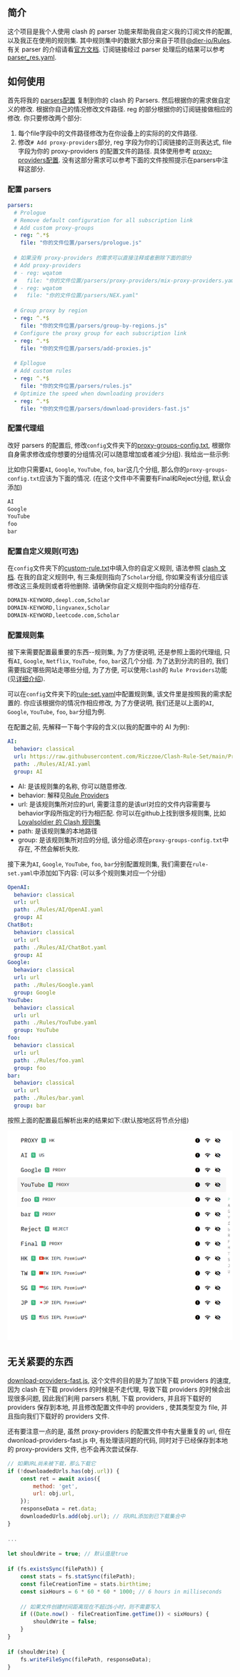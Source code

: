 ## 简介

这个项目是我个人使用 clash 的 parser 功能来帮助我自定义我的订阅文件的配置, 以及我正在使用的规则集. 其中规则集中的数据大部分来自于项目[@dler-io/Rules](https://github.com/dler-io/Rules). 有关 parser 的介绍请看[官方文档](https://docs.cfw.lbyczf.com/contents/parser.html#%E7%89%88%E6%9C%AC%E8%A6%81%E6%B1%82). 订阅链接经过 parser 处理后的结果可以参考 [parser_res.yaml](./parser_res.yaml).

## 如何使用

首先将我的 [parsers配置](./parsers/parsers.yaml) 复制到你的 clash 的 Parsers. 然后根据你的需求做自定义的修改.
根据你自己的情况修改文件路径. reg 的部分根据你的订阅链接做相应的修改. 你只要修改两个部分:

1. 每个file字段中的文件路径修改为在你设备上的实际的的文件路径.
2. 修改`# Add proxy-providers`部分, reg 字段为你的订阅链接的正则表达式, file 字段为你的 proxy-providers 的配置文件的路径. 具体使用参考 [proxy-providers配置](./proxy-provider-config.md). 没有这部分需求可以参考下面的文件按照提示在parsers中注释这部分.

### 配置 parsers

```yaml
parsers:
  # Prologue
  # Remove default configuration for all subscription link 
  # Add custom proxy-groups
  - reg: ^.*$
    file: "你的文件位置/parsers/prologue.js"

  # 如果没有 proxy-providers 的需求可以直接注释或者删除下面的部分
  # Add proxy-providers
  # - reg: wqatom
  #   file: "你的文件位置/parsers/proxy-providers/mix-proxy-providers.yaml"
  # - reg: wqatom
  #   file: "你的文件位置/parsers/NEX.yaml"
    
  # Group proxy by region
  - reg: ^.*$
    file: "你的文件位置/parsers/group-by-regions.js"
  # Configure the proxy group for each subscription link
  - reg: ^.*$
    file: "你的文件位置/parsers/add-proxies.js"

  # Epllogue
  # Add custom rules
  - reg: ^.*$
    file: "你的文件位置/parsers/rules.js"
  # Optimize the speed when downloading providers
  - reg: ^.*$
    file: "你的文件位置/parsers/download-providers-fast.js"
```

### 配置代理组

改好 parsers 的配置后, 修改`config`文件夹下的[proxy-groups-config.txt](./parsers/config/proxy-groups-config.txt), 根据你自身需求修改成你想要的分组情况(可以随意增加或者减少分组). 我给出一些示例:

比如你只需要`AI`, `Google`, `YouTube`, `foo`, `bar`这几个分组, 那么你的`proxy-groups-config.txt`应该为下面的情况. (在这个文件中不需要有Final和Reject分组, 默认会添加)

```txt
AI
Google
YouTube
foo
bar
```

### 配置自定义规则(可选)

在`config`文件夹下的[custom-rule.txt](./parsers/config/custom-rule.txt)中填入你的自定义规则, 语法参照 [clash 文档](https://dreamacro.github.io/clash/zh_CN/configuration/rules.html). 在我的自定义规则中, 有三条规则指向了`Scholar`分组, 你如果没有该分组应该修改这三条规则或者将他删除. 请确保你自定义规则中指向的分组存在.

```txt
DOMAIN-KEYWORD,deepl.com,Scholar
DOMAIN-KEYWORD,lingvanex,Scholar
DOMAIN-KEYWORD,leetcode.com,Scholar
```

### 配置规则集

接下来需要配置最重要的东西--规则集, 为了方便说明, 还是参照上面的代理组, 只有`AI`, `Google`, `Netflix`, `YouTube`, `foo`, `bar`这几个分组. 为了达到分流的目的, 我们需要指定哪些网站走哪些分组, 为了方便, 可以使用`clash`的 `Rule Providers`功能(见[详细介绍](https://dreamacro.github.io/clash/zh_CN/premium/rule-providers.html)). 

可以在`config`文件夹下的[rule-set.yaml](./parsers/config/rule-set.yaml)中配置规则集, 该文件里是按照我的需求配置的. 你应该根据你的情况作相应修改, 为了方便说明, 我们还是以上面的`AI`, `Google`, `YouTube`, `foo`, `bar`分组为例.

在配置之前, 先解释一下每个字段的含义(以我的配置中的 AI 为例):

```yaml
AI: 
  behavior: classical 
  url: https://raw.githubusercontent.com/Riczzoe/Clash-Rule-Set/main/Provider/AI/AI.yaml
  path: ./Rules/AI/AI.yaml
  group: AI
```

- AI: 是该规则集的名称, 你可以随意修改.
- behavior: 解释见[Rule Providers](https://dreamacro.github.io/clash/zh_CN/premium/rule-providers.html)
- url: 是该规则集所对应的url, 需要注意的是该url对应的文件内容需要与behavior字段所指定的行为相匹配. 你可以在github上找到很多规则集, 比如[Loyalsoldier 的 Clash 规则集](https://github.com/Loyalsoldier/clash-rules)
- path: 是该规则集的本地路径
- group: 是该规则集所对应的分组, 该分组必须在`proxy-groups-config.txt`中存在, 不然会解析失败.

接下来为`AI`, `Google`, `YouTube`, `foo`, `bar`分别配置规则集, 我们需要在`rule-set.yaml`中添加如下内容:
(可以多个规则集对应一个分组)

```yaml
OpenAI: 
  behavior: classical 
  url: url
  path: ./Rules/AI/OpenAI.yaml
  group: AI
ChatBot:
  behavior: classical
  url: url
  path: ./Rules/AI/ChatBot.yaml
  group: AI
Google:
  behavior: classical
  url: url
  path: ./Rules/Google.yaml
  group: Google
YouTube:
  behavior: classical
  url: url
  path: ./Rules/YouTube.yaml
  group: YouTube
foo:
  behavior: classical
  url: url
  path: ./Rules/foo.yaml
  group: foo
bar:
  behavior: classical
  url: url
  path: ./Rules/bar.yaml
  group: bar
```

按照上面的配置最后解析出来的结果如下:(默认按地区将节点分组)

![result](./res.png)

## 无关紧要的东西

[download-providers-fast.js](./parsers/download-providers-fast.js), 这个文件的目的是为了加快下载 providers 的速度, 
因为 clash 在下载 providers 的时候是不走代理, 导致下载 providers 的时候会出现很多问题, 因此我们利用 parsers 机制, 下载 providers, 
并且将下载好的 providers 保存到本地, 并且修改配置文件中的 providers , 使其类型变为 file, 并且指向我们下载好的 providers 文件.

还有要注意一点的是, 虽然 proxy-providers 的配置文件中有大量重复的 url, 但在 dwonload-providers-fast.js 中, 有处理该问题的代码, 
同时对于已经保存到本地的 proxy-providers 文件, 也不会再次尝试保存.

```javascript
// 如果URL尚未被下载，那么下载它
if (!downloadedUrls.has(obj.url)) {
    const ret = await axios({
        method: 'get',
        url: obj.url,
    });
    responseData = ret.data;
    downloadedUrls.add(obj.url); // 将URL添加到已下载集合中
}

...

let shouldWrite = true; // 默认值是true

if (fs.existsSync(filePath)) {
    const stats = fs.statSync(filePath);
    const fileCreationTime = stats.birthtime;
    const sixHours = 6 * 60 * 60 * 1000; // 6 hours in milliseconds

    // 如果文件创建时间距离现在不超过6小时，则不需要写入
    if ((Date.now() - fileCreationTime.getTime()) < sixHours) {
        shouldWrite = false;
    }
}

if (shouldWrite) {
    fs.writeFileSync(filePath, responseData);
}
```
